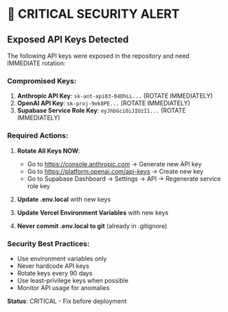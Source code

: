 # 🚨 CRITICAL SECURITY ALERT

## Exposed API Keys Detected

The following API keys were exposed in the repository and need IMMEDIATE rotation:

### Compromised Keys:
1. **Anthropic API Key**: `sk-ant-api03-04DhLL...` (ROTATE IMMEDIATELY)
2. **OpenAI API Key**: `sk-proj-9ek8PE...` (ROTATE IMMEDIATELY)
3. **Supabase Service Role Key**: `eyJhbGciOiJIUzI1...` (ROTATE IMMEDIATELY)

### Required Actions:

1. **Rotate All Keys NOW**:
   - Go to https://console.anthropic.com → Generate new API key
   - Go to https://platform.openai.com/api-keys → Create new key
   - Go to Supabase Dashboard → Settings → API → Regenerate service role key

2. **Update .env.local** with new keys

3. **Update Vercel Environment Variables** with new keys

4. **Never commit .env.local to git** (already in .gitignore)

### Security Best Practices:
- Use environment variables only
- Never hardcode API keys
- Rotate keys every 90 days
- Use least-privilege keys when possible
- Monitor API usage for anomalies

**Status**: CRITICAL - Fix before deployment